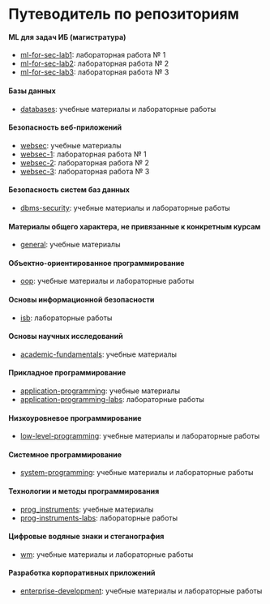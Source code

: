 # Путеводитель по репозиториям

#### ML для задач ИБ (магистратура)
- [ml-for-sec-lab1](https://github.com/itsecd/ml-for-sec-lab1): лабораторная работа № 1
- [ml-for-sec-lab2](https://github.com/itsecd/ml-for-sec-lab2): лабораторная работа № 2
- [ml-for-sec-lab3](https://github.com/itsecd/ml-for-sec-lab3): лабораторная работа № 3

#### Базы данных
- [databases](https://github.com/itsecd/databases): учебные материалы и лабораторные работы

#### Безопасность веб-приложений
- [websec](https://github.com/itsecd/websec): учебные материалы
- [websec-1](https://github.com/itsecd/websec-1): лабораторная работа № 1
- [websec-2](https://github.com/itsecd/websec-2): лабораторная работа № 2
- [websec-3](https://github.com/itsecd/websec-3): лабораторная работа № 3

#### Безопасность систем баз данных
- [dbms-security](https://github.com/itsecd/dbms-security): учебные материалы и лабораторные работы

#### Материалы общего характера, не привязанные к конкретным курсам
- [general](https://github.com/itsecd/general): учебные материалы

#### Объектно-ориентированное программирование
- [oop](https://github.com/itsecd/oop): учебные материалы и лабораторные работы

#### Основы информационной безопасности
- [isb](https://github.com/itsecd/isb): лабораторные работы

#### Основы научных исследований
- [academic-fundamentals](https://github.com/itsecd/academic-fundamentals): учебные материалы

#### Прикладное программирование
- [application-programming](https://github.com/itsecd/Application-Programming): учебные материалы
- [application-programming-labs](https://github.com/itsecd/application-programming-labs): лабораторные работы

#### Низкоуровневое программирование
- [low-level-programming](https://github.com/itsecd/low-level-programming): учебные материалы и лабораторные работы

#### Системное программирование
- [system-programming](https://github.com/itsecd/system-programming): учебные материалы и лабораторные работы

#### Технологии и методы программирования
- [prog_instruments](https://github.com/xtrueman/prog_instruments): учебные материалы
- [prog-instruments-labs](https://github.com/itsecd/prog-instruments-labs): лабораторные работы

#### Цифровые водяные знаки и стеганография
- [wm](https://github.com/itsecd/watermarking): учебные материалы и лабораторные работы

#### Разработка корпоративных приложений
- [enterprise-development](https://github.com/itsecd/enterprise-development): учебные материалы и лабораторные работы
